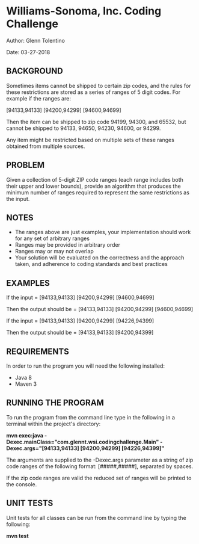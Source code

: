 <h1>Williams-Sonoma, Inc. Coding Challenge</h1>
<p>Author: Glenn Tolentino</p>
<p>Date: 03-27-2018</p>

<h2>BACKGROUND</h2>
<p>Sometimes items cannot be shipped to certain zip codes, and the rules for these restrictions are stored as a series of ranges of 5 digit codes. For example if the ranges are:</p>
<p>[94133,94133] [94200,94299] [94600,94699]</p>
<p>Then the item can be shipped to zip code 94199, 94300, and 65532, but cannot be shipped to 94133, 94650, 94230, 94600, or 94299.</p>
<p>Any item might be restricted based on multiple sets of these ranges obtained from multiple sources.</p>

<h2>PROBLEM</h2>
<p>Given a collection of 5-digit ZIP code ranges (each range includes both their upper and lower bounds), provide an algorithm that produces the minimum number of ranges required to represent the same restrictions as the input.</p>

<h2>NOTES</h2>
<ul>
  <li>The ranges above are just examples, your implementation should work for any set of arbitrary ranges</li>
  <li>Ranges may be provided in arbitrary order</li>
  <li>Ranges may or may not overlap</li>
  <li>Your solution will be evaluated on the correctness and the approach taken, and adherence to coding standards and best practices</li>
</ul>
<h2>EXAMPLES</h2>
<p>If the input = [94133,94133] [94200,94299] [94600,94699]</p>
<p>Then the output should be = [94133,94133] [94200,94299] [94600,94699]</p>
<p>If the input = [94133,94133] [94200,94299] [94226,94399]</p>
<p>Then the output should be = [94133,94133] [94200,94399]</p>

<h2>REQUIREMENTS</h2>
<p>In order to run the program you will need the following installed:</p>
<ul>
  <li>Java 8</li>
  <li>Maven 3</li>
</ul>

<h2>RUNNING THE PROGRAM</h2>
<p>To run the program from the command line type in the following in a terminal within the project's directory:</p>
<p><strong>mvn exec:java -Dexec.mainClass="com.glennt.wsi.codingchallenge.Main" -Dexec.args="[94133,94133] [94200,94299] [94226,94399]"</strong></p>
<p>The arguments are supplied to the -Dexec.args parameter as a string of zip code ranges of the following format: [#####,#####], separated by spaces.</p>
<p>If the zip code ranges are valid the reduced set of ranges will be printed to the console.</p>

<h2>UNIT TESTS</h2>
<p>Unit tests for all classes can be run from the command line by typing the following:</p>
<p><strong>mvn test</strong></p>


